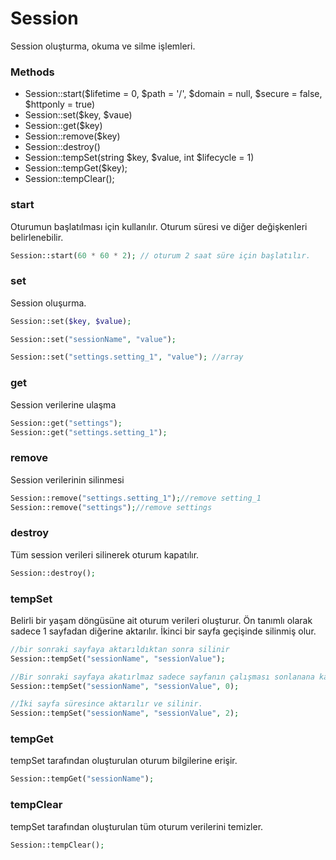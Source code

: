 # Session

Session oluşturma, okuma ve silme işlemleri.

### Methods



- Session::start($lifetime = 0, $path = '/', $domain = null, $secure = false, $httponly = true)
- Session::set($key, $vaue)
- Session::get($key)
- Session::remove($key)
- Session::destroy()
- Session::tempSet(string $key, $value, int $lifecycle = 1)
- Session::tempGet($key);
- Session::tempClear();



### start

Oturumun başlatılması için kullanılır. Oturum süresi ve diğer değişkenleri belirlenebilir.

```php
Session::start(60 * 60 * 2); // oturum 2 saat süre için başlatılır.
```



### set

Session oluşurma.

```php
Session::set($key, $value);

Session::set("sessionName", "value");

Session::set("settings.setting_1", "value"); //array
```



### get

Session verilerine ulaşma

```php
Session::get("settings");
Session::get("settings.setting_1");
```



### remove

Session verilerinin silinmesi

```php
Session::remove("settings.setting_1");//remove setting_1
Session::remove("settings");//remove settings
```



### destroy

Tüm session verileri silinerek oturum kapatılır.

```php
Session::destroy();
```



### tempSet

Belirli bir yaşam döngüsüne ait oturum verileri oluşturur. Ön tanımlı olarak sadece 1 sayfadan diğerine aktarılır. İkinci bir sayfa geçişinde silinmiş olur.

```php
//bir sonraki sayfaya aktarıldıktan sonra silinir
Session::tempSet("sessionName", "sessionValue"); 

//Bir sonraki sayfaya akatırlmaz sadece sayfanın çalışması sonlanana kadar hayatta kalır
Session::tempSet("sessionName", "sessionValue", 0); 

//İki sayfa süresince aktarılır ve silinir.
Session::tempSet("sessionName", "sessionValue", 2); 
```



### tempGet

tempSet tarafından oluşturulan oturum bilgilerine erişir.

```php
Session::tempGet("sessionName"); 
```



### tempClear

tempSet tarafından oluşturulan tüm oturum verilerini temizler.

```php
Session::tempClear();
```

